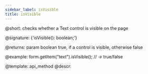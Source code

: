 ```yaml
---
sidebar_label: isVisible
title: isVisible
---          
```


@short: checks whether a Text control is visible on the page

@signature: {'isVisible(): boolean;'}

@returns:
param   boolean     true, if a control is visible, otherwise false

@example:
form.getItem("text").isVisible(); 
// -> true/false

@template: api_method
@descr:
